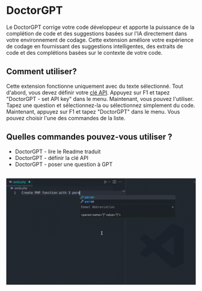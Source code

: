 # DoctorGPT

Le DoctorGPT corrige votre code développeur et apporte la puissance de la complétion de code et des suggestions basées sur l'IA directement dans votre environnement de codage. Cette extension améliore votre expérience de codage en fournissant des suggestions intelligentes, des extraits de code et des complétions basées sur le contexte de votre code.

## Comment utiliser?

Cette extension fonctionne uniquement avec du texte sélectionné. Tout d'abord, vous devez définir votre [clé API](https://platform.openai.com/api-keys). Appuyez sur F1 et tapez "DoctorGPT - set API key" dans le menu. Maintenant, vous pouvez l'utiliser. Tapez une question et sélectionnez-la ou sélectionnez simplement du code. Maintenant, appuyez sur F1 et tapez "DoctorGPT" dans le menu. Vous pouvez choisir l'une des commandes de la liste.

## Quelles commandes pouvez-vous utiliser ?

- DoctorGPT - lire le Readme traduit
- DoctorGPT - définir la clé API
- DoctorGPT - poser une question à GPT

##

[![Extension Vscode](/translations/demo.gif 'Demo de lextension Vscode')](https://learnwithyan.com)

#
